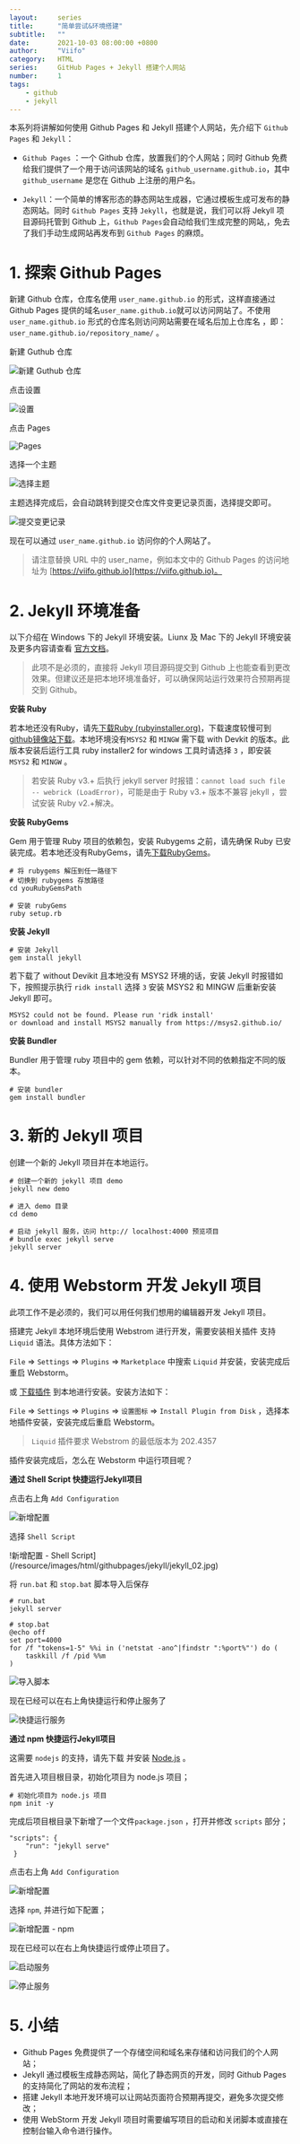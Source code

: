 ```yaml
---
layout:     series
title:      "简单尝试&环境搭建"
subtitle:   ""
date:       2021-10-03 08:00:00 +0800
author:     "Viifo"
category:   HTML
series:     GitHub Pages + Jekyll 搭建个人网站
number:     1
tags:
    - github
    - jekyll
---
```




本系列将讲解如何使用 Github Pages 和 Jekyll 搭建个人网站，先介绍下 `Github Pages` 和 `Jekyll`：

* `Github Pages` ：一个 Github 仓库，放置我们的个人网站；同时 Github 免费给我们提供了一个用于访问该网站的域名 `github_username.github.io`，其中 `github_username` 是您在 Github 上注册的用户名。

* `Jekyll`：一个简单的博客形态的静态网站生成器，它通过模板生成可发布的静态网站。同时 `Github Pages` 支持 `Jekyll`，也就是说，我们可以将 Jekyll 项目源码托管到 Github 上，`Github Pages`会自动给我们生成完整的网站,，免去了我们手动生成网站再发布到 `Github Pages` 的麻烦。





# 1. 探索 Github Pages

新建 Github 仓库，仓库名使用 `user_name.github.io` 的形式，这样直接通过Github Pages 提供的域名`user_name.github.io`就可以访问网站了。不使用`user_name.github.io` 形式的仓库名则访问网站需要在域名后加上仓库名 ，即：`user_name.github.io/repository_name/`  。



新建 Guthub 仓库

![新建 Guthub 仓库](/resource/images/html/githubpages/github_pages_01.jpg)

点击设置

![设置](/resource/images/html/githubpages/github_pages_02.jpg)

点击 Pages

![Pages](/resource/images/html/githubpages/github_pages_03.jpg)

选择一个主题

![选择主题](/resource/images/html/githubpages/github_pages_04.jpg)

主题选择完成后，会自动跳转到提交仓库文件变更记录页面，选择提交即可。

![提交变更记录](/resource/images/html/githubpages/github_pages_05.jpg)

现在可以通过 `user_name.github.io` 访问你的个人网站了。

>   请注意替换 URL 中的 user_name，例如本文中的 Github Pages 的访问地址为 [https://viifo.github.io](https://viifo.github.io)。





# 2. Jekyll 环境准备

以下介绍在 Windows 下的 Jekyll 环境安装。Liunx 及 Mac 下的 Jekyll 环境安装及更多内容请查看 [官方文档](http://jekyllcn.com/docs/installation/)。

> 此项不是必须的，直接将 Jekyll 项目源码提交到 Github 上也能查看到更改效果。但建议还是把本地环境准备好，可以确保网站运行效果符合预期再提交到 Github。



**安装 Ruby**

若本地还没有Ruby，请先[下载Ruby (rubyinstaller.org)](https://rubyinstaller.org/downloads/)，下载速度较慢可到 [github镜像站下载](https://hub.fastgit.org/oneclick/rubyinstaller2/releases)。本地环境没有`MSYS2` 和 `MINGW` 需下载 with Devkit 的版本。此版本安装后运行工具 ruby installer2 for windows 工具时请选择 `3` ，即安装 `MSYS2` 和 `MINGW` 。

> 若安装 Ruby v3.+  后执行 jekyll server 时报错：`cannot load such file -- webrick (LoadError)`，可能是由于 Ruby v3.+ 版本不兼容 jekyll ，尝试安装 Ruby v2.+解决。



**安装 RubyGems**

Gem 用于管理 Ruby 项目的依赖包，安装 Rubygems 之前，请先确保 Ruby 已安装完成。若本地还没有RubyGems，请先[下载RubyGems](http://rubygems.org/pages/download)。

```shell
# 将 rubygems 解压到任一路径下
# 切换到 rubygems 存放路径
cd youRubyGemsPath

# 安装 rubyGems
ruby setup.rb
```



**安装 Jekyll**

```shell
# 安装 Jekyll
gem install jekyll
```

若下载了 without Devikit 且本地没有 MSYS2 环境的话，安装  Jekyll 时报错如下，按照提示执行 `ridk install` 选择 `3` 安装 MSYS2 和 MINGW 后重新安装 Jekyll 即可。

```shell
MSYS2 could not be found. Please run 'ridk install'
or download and install MSYS2 manually from https://msys2.github.io/
```



**安装 Bundler**

Bundler 用于管理 ruby 项目中的 gem 依赖，可以针对不同的依赖指定不同的版本。

```shell
# 安装 bundler
gem install bundler
```





# 3. 新的 Jekyll 项目

创建一个新的 Jekyll 项目并在本地运行。

```shell
# 创建一个新的 jekyll 项目 demo
jekyll new demo

# 进入 demo 目录
cd demo

# 启动 jekyll 服务，访问 http:// localhost:4000 预览项目
# bundle exec jekyll serve
jekyll server
```





# 4. 使用 Webstorm 开发 Jekyll 项目

此项工作不是必须的，我们可以用任何我们想用的编辑器开发 Jekyll 项目。

搭建完 Jekyll 本地环境后使用 Webstrom 进行开发，需要安装相关插件 支持 `Liquid` 语法。具体方法如下：

`File` => `Settings` => `Plugins` =>  `Marketplace` 中搜索 `Liquid` 并安装，安装完成后重启 Webstorm。

或 [下载插件](https://plugins.jetbrains.com/plugin/14388-liquid/versions) 到本地进行安装。安装方法如下：

`File` => `Settings` => `Plugins` =>  `设置图标` => `Install Plugin from Disk` ，选择本地插件安装，安装完成后重启 Webstorm。
> `Liquid` 插件要求 Webstrom 的最低版本为 202.4357


插件安装完成后，怎么在 Webstorm 中运行项目呢？



**通过 Shell Script 快捷运行Jekyll项目**

点击右上角 `Add Configuration`

![新增配置](/resource/images/html/githubpages/jekyll/jekyll_01.jpg)

选择 `Shell Script`

!新增配置 - Shell Script](/resource/images/html/githubpages/jekyll/jekyll_02.jpg)

将 `run.bat` 和 `stop.bat` 脚本导入后保存

```shell
# run.bat
jekyll server

# stop.bat
@echo off
set port=4000
for /f "tokens=1-5" %%i in ('netstat -ano^|findstr ":%port%"') do (
    taskkill /f /pid %%m
)
```

![导入脚本](/resource/images/html/githubpages/jekyll/jekyll_03.jpg)

现在已经可以在右上角快捷运行和停止服务了

![快捷运行服务](/resource/images/html/githubpages/jekyll/jekyll_04.jpg)



**通过 npm 快捷运行Jekyll项目**

这需要 `nodejs` 的支持，请先下载 并安装 [Node.js](http://nodejs.org/) 。

首先进入项目根目录，初始化项目为 node.js 项目；

```shell
# 初始化项目为 node.js 项目
npm init -y
```

完成后项目根目录下新增了一个文件`package.json` ，打开并修改 `scripts` 部分；

```shell
"scripts": {
    "run": "jekyll serve"
 }
```

点击右上角 `Add Configuration`

 ![新增配置](/resource/images/html/githubpages/jekyll/jekyll_01.jpg)

选择 `npm`, 并进行如下配置；

 ![新增配置 - npm](/resource/images/html/githubpages/jekyll/jekyll_04_1.jpg)

现在已经可以在右上角快捷运行或停止项目了。

![启动服务](/resource/images/html/githubpages/jekyll/jekyll_04_2.jpg)

![停止服务](/resource/images/html/githubpages/jekyll/jekyll_04_3.jpg)





# 5. 小结

* Github Pages 免费提供了一个存储空间和域名来存储和访问我们的个人网站；
* Jekyll 通过模板生成静态网站，简化了静态网页的开发，同时 Github Pages 的支持简化了网站的发布流程；
* 搭建 Jekyll 本地开发环境可以让网站页面符合预期再提交，避免多次提交修改；
* 使用 WebStorm 开发 Jekyll 项目时需要编写项目的启动和关闭脚本或直接在控制台输入命令进行操作。


